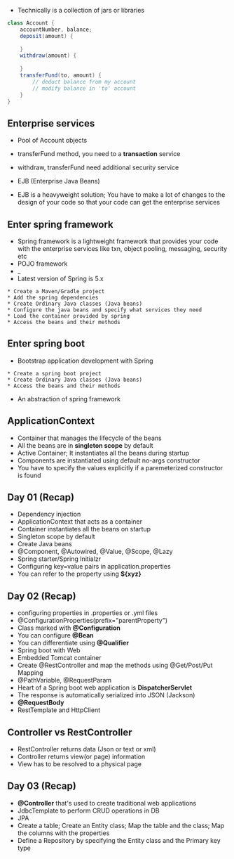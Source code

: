 * Technically is a collection of jars or libraries

``` java
class Account {
	accountNumber, balance;
	deposit(amount) {
		
	}
	withdraw(amount) {
		
	}
	transferFund(to, amount) {
		// deduct balance from my account
		// modify balance in 'to' account
	}
}
```

## Enterprise services

* Pool of Account objects
* transferFund method, you need to a __transaction__ service
* withdraw, transferFund need additional security service

* EJB (Enterprise Java Beans)
* EJB is a heavyweight solution; You have to make a lot of changes to the design of your code so that your code can get the enterprise services

## Enter spring framework

* Spring framework is a lightweight framework that provides your code with the enterprise services like txn, object pooling, messaging, security etc
* POJO framework
* _
* Latest version of Spring is 5.x
```
* Create a Maven/Gradle project 
* Add the spring dependencies
* Create Ordinary Java classes (Java beans)
* Configure the java beans and specify what services they need
* Load the container provided by spring
* Access the beans and their methods
```

## Enter spring boot

* Bootstrap application development with Spring

```
* Create a spring boot project
* Create Ordinary Java classes (Java beans)
* Access the beans and their methods
```

* An abstraction of spring framework

## ApplicationContext

* Container that manages the lifecycle of the beans
* All the beans are in __singleton scope__ by default
* Active Container; It instantiates all the beans during startup
* Components are instantiated using default no-args constructor
* You have to specify the values explicitly if a paremeterized constructor is found

## Day 01 (Recap)

* Dependency injection
* ApplicationContext that acts as a container
* Container instantiates all the beans on startup
* Singleton scope by default
* Create Java beans
* @Component, @Autowired, @Value, @Scope, @Lazy
* Spring starter/Spring Initialzr
* Configuring key=value pairs in application.properties
* You can refer to the property using __${xyz}__


## Day 02 (Recap)

* configuring properties in .properties or .yml files
* @ConfigurationProperties(prefix="parentProperty")
* Class marked with __@Configuration__
* You can configure __@Bean__ 
* You can differentiate using __@Qualifier__
* Spring boot with Web
* Embedded Tomcat container
* Create @RestController and map the methods using @Get/Post/Put Mapping
* @PathVariable, @RequestParam
* Heart of a Spring boot web application is __DispatcherServlet__
* The response is automatically serialized into JSON (Jackson)
* __@RequestBody__
* RestTemplate and HttpClient



## Controller vs RestController

* RestController returns data (Json or text or xml)
* Controller returns view(or page) information
* View has to be resolved to a physical page


## Day 03 (Recap)

* __@Controller__ that's used to create traditional web applications
* JdbcTemplate to perform CRUD operations in DB
* JPA 
* Create a table; Create an Entity class; Map the table and the class; Map the columns with the properties
* Define a Repository by specifying the Entity class and the Primary key type

























